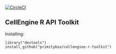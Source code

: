 [![CircleCI](https://circleci.com/gh/primitybio/cellengine-r-toolkit.svg?style=svg&circle-token=8d7119878c06e63cb77f1743afc0782db13d7ce1)](https://circleci.com/gh/primitybio/cellengine-r-toolkit)

 
CellEngine R API Toolkit
-----

Installing:
```
library("devtools")
install_github("primitybio/cellengine-r-toolkit")
```
